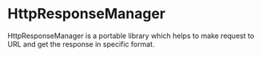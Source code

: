 HttpResponseManager
===================

HttpResponseManager is a portable library which helps to make request to URL and get the response in specific format.
